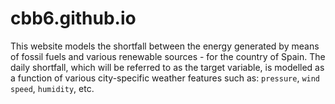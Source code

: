 # cbb6.github.io
This website models the shortfall between the energy generated by means of fossil fuels and various renewable sources - for the country of Spain. The daily shortfall, which will be referred to as the target variable, is modelled as a function of various city-specific weather features such as: `pressure`, `wind speed`, `humidity`, etc.
